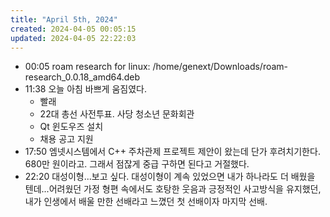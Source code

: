 ```yaml
---
title: "April 5th, 2024"
created: 2024-04-05 00:05:15
updated: 2024-04-05 22:22:03
---
```

  * 00:05 roam research for linux: /home/genext/Downloads/roam-research_0.0.18_amd64.deb
  * 11:38 오늘 아침 바쁘게 움짐였다.
    * 빨래
    * 22대 총선 사전투표. 사당 청소년 문화회관
    * Qt 윈도우즈 설치
    * 채용 공고 지원
  * 17:50 엠넷시스템에서 C++ 주차관제 프로젝트 제안이 왔는데 단가 후려치기한다. 680만 원이라고. 그래서 점잖게 중급 구하면 된다고 거절했다.
  * 22:20 대성이형...보고 싶다. 대성이형이 계속 있었으면 내가 하나라도 더 배웠을 텐데...어려웠던 가정 형편 속에서도 호탕한 웃음과 긍정적인 사고방식을 유지했던, 내가 인생에서 배울 만한 선배라고 느꼈던 첫 선배이자 마지막 선배.